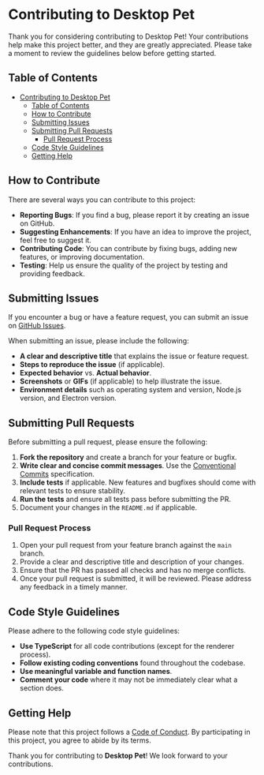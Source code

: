# Contributing to Desktop Pet

Thank you for considering contributing to Desktop Pet! Your contributions help make this project better, and they are greatly appreciated. Please take a moment to review the guidelines below before getting started.

## Table of Contents
- [Contributing to Desktop Pet](#contributing-to-desktop-pet)
  - [Table of Contents](#table-of-contents)
  - [How to Contribute](#how-to-contribute)
  - [Submitting Issues](#submitting-issues)
  - [Submitting Pull Requests](#submitting-pull-requests)
    - [Pull Request Process](#pull-request-process)
  - [Code Style Guidelines](#code-style-guidelines)
  - [Getting Help](#getting-help)

## How to Contribute
There are several ways you can contribute to this project:
- **Reporting Bugs**: If you find a bug, please report it by creating an issue on GitHub.
- **Suggesting Enhancements**: If you have an idea to improve the project, feel free to suggest it.
- **Contributing Code**: You can contribute by fixing bugs, adding new features, or improving documentation.
- **Testing**: Help us ensure the quality of the project by testing and providing feedback.

## Submitting Issues
If you encounter a bug or have a feature request, you can submit an issue on [GitHub Issues](https://github.com/thenolle/desktop-pet/issues).

When submitting an issue, please include the following:
- **A clear and descriptive title** that explains the issue or feature request.
- **Steps to reproduce the issue** (if applicable).
- **Expected behavior** vs. **Actual behavior**.
- **Screenshots** or **GIFs** (if applicable) to help illustrate the issue.
- **Environment details** such as operating system and version, Node.js version, and Electron version.

## Submitting Pull Requests
Before submitting a pull request, please ensure the following:
1. **Fork the repository** and create a branch for your feature or bugfix.
2. **Write clear and concise commit messages**. Use the [Conventional Commits](https://www.conventionalcommits.org/en/v1.0.0) specification.
3. **Include tests** if applicable. New features and bugfixes should come with relevant tests to ensure stability.
4. **Run the tests** and ensure all tests pass before submitting the PR.
5. Document your changes in the `README.md` if applicable.

### Pull Request Process
1. Open your pull request from your feature branch against the `main` branch.
2. Provide a clear and descriptive title and description of your changes.
3. Ensure that the PR has passed all checks and has no merge conflicts.
4. Once your pull request is submitted, it will be reviewed. Please address any feedback in a timely manner.

## Code Style Guidelines
Please adhere to the following code style guidelines:
- **Use TypeScript** for all code contributions (except for the renderer process).
- **Follow existing coding conventions** found throughout the codebase.
- **Use meaningful variable and function names**.
- **Comment your code** where it may not be immediately clear what a section does.

## Getting Help
Please note that this project follows a [Code of Conduct](CODE_OF_CONDUCT.md). By participating in this project, you agree to abide by its terms.

Thank you for contributing to **Desktop Pet**! We look forward to your contributions.
